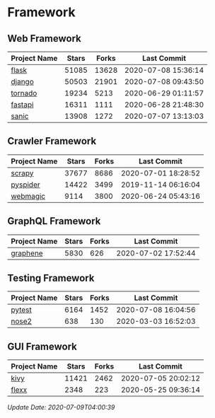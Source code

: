 # Framework

## Web Framework

| Project Name | Stars | Forks | Last Commit |
| ------------ | ----- | ----- | ----------- |
| [flask](https://github.com/pallets/flask) | 51085 | 13628 | 2020-07-08 15:36:14 |
| [django](https://github.com/django/django) | 50503 | 21901 | 2020-07-08 09:43:50 |
| [tornado](https://github.com/tornadoweb/tornado) | 19234 | 5213 | 2020-06-29 01:11:57 |
| [fastapi](https://github.com/tiangolo/fastapi) | 16311 | 1111 | 2020-06-28 21:48:30 |
| [sanic](https://github.com/huge-success/sanic) | 13908 | 1272 | 2020-07-07 13:13:03 |

## Crawler Framework

| Project Name | Stars | Forks | Last Commit |
| ------------ | ----- | ----- | ----------- |
| [scrapy](https://github.com/scrapy/scrapy) | 37677 | 8686 | 2020-07-01 18:28:52 |
| [pyspider](https://github.com/binux/pyspider) | 14422 | 3499 | 2019-11-14 06:16:04 |
| [webmagic](https://github.com/code4craft/webmagic) | 9114 | 3800 | 2020-06-24 05:43:16 |

## GraphQL Framework

| Project Name | Stars | Forks | Last Commit |
| ------------ | ----- | ----- | ----------- |
| [graphene](https://github.com/graphql-python/graphene) | 5830 | 626 | 2020-07-02 17:52:44 |

## Testing Framework

| Project Name | Stars | Forks | Last Commit |
| ------------ | ----- | ----- | ----------- |
| [pytest](https://github.com/pytest-dev/pytest) | 6164 | 1452 | 2020-07-08 16:04:56 |
| [nose2](https://github.com/nose-devs/nose2) | 638 | 130 | 2020-03-03 16:52:03 |

## GUI Framework

| Project Name | Stars | Forks | Last Commit |
| ------------ | ----- | ----- | ----------- |
| [kivy](https://github.com/kivy/kivy) | 11421 | 2462 | 2020-07-05 20:02:12 |
| [flexx](https://github.com/flexxui/flexx) | 2348 | 223 | 2020-05-25 09:36:14 |

*Update Date: 2020-07-09T04:00:39*